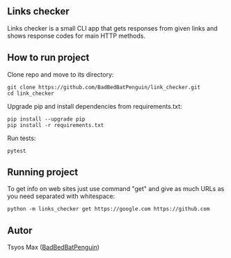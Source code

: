 ## Links checker

Links checker is a small CLI app that gets responses from given links and shows response codes for main HTTP methods.

## How to run project

Clone repo and move to its directory:

```Shell
git clone https://github.com/BadBedBatPenguin/link_checker.git
cd link_checker
```

Upgrade pip and install dependencies from requirements.txt:

```Shell
pip install --upgrade pip
pip install -r requirements.txt
```

Run tests:

```Shell
pytest
```

## Running project
To get info on web sites just use command "get" and give as much URLs as you need separated with whitespace:

```Shell
python -m links_checker get https://google.com https://github.com
```
## Autor

Tsyos Max ([BadBedBatPenguin](https://github.com/BadBedBatPenguin))
